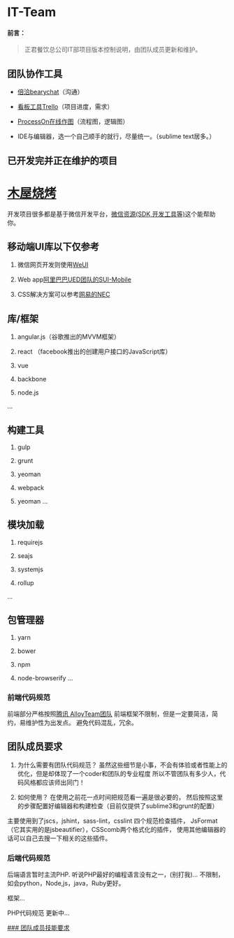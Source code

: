 # IT-Team

#### 前言：
> 正君餐饮总公司IT部项目版本控制说明，由团队成员更新和维护。

## 团队协作工具
- [倍洽bearychat](https://muwuit.bearychat.com)（沟通）

- [看板工具Trello](https://trello.com/itteam461)（项目进度，需求）

- [ProcessOn在线作图](http://www.processon.com)（流程图，逻辑图）

- IDE与编辑器，选一个自己顺手的就行，尽量统一。（sublime text居多。）

## 已开发完并正在维护的项目

# [木屋烧烤](https://github.com/muwubbq)

开发项目很多都是基于微信开发平台，[微信资源(SDK,开发工具等)](https://github.com/muwubbq/WeChat)这个能帮助你。

## 移动端UI库以下仅参考

1. 微信网页开发则使用[WeUI](https://github.com/weui/weui)

2. Web app[阿里巴巴UED团队的SUI-Mobile](https://github.com/sdc-alibaba/SUI-Mobile)

3. CSS解决方案可以参考[网易的NEC](http://nec.netease.com/)

## 库/框架
1. angular.js（谷歌推出的MVVM框架）

2. react （facebook推出的创建用户接口的JavaScript库）

3. vue

4. backbone
 
5. node.js

...

## 构建工具
1. gulp

2. grunt

3. yeoman

4. webpack

5. yeoman 
...

## 模块加载
1. requirejs

2. seajs

3. systemjs

4. rollup

...

## 包管理器
1. yarn

2. bower

3. npm

4. node-browserify
...
  

### 前端代码规范

前端部分严格按照[腾讯 AlloyTeam团队](http://alloyteam.github.io/CodeGuide/)
前端框架不限制，但是一定要简洁，简约，易维护性为出发点。
避免代码混乱，冗余。

## 团队成员要求

1. 为什么需要有团队代码规范？
虽然这些细节是小事，不会有体验或者性能上的优化，但是却体现了一个coder和团队的专业程度 
所以不管团队有多少人，代码风格都应该师出同门！

2. 如何使用？
在使用之前花一点时间把规范看一遍是很必要的，
然后按照这里的步骤配置好编辑器和构建检查（目前仅提供了sublime3和grunt的配置）

主要使用到了jscs，jshint，sass-lint，csslint 四个规范检查插件，
JsFormat（它其实用的是jsbeautifier），CSScomb两个格式化的插件，
使用其他编辑器的话可以自己去搜一下相关的这些插件。


### 后端代码规范

后端语言暂时主流PHP.
听说PHP最好的编程语言没有之一，(别打我)...
不限制，如会python，Node,js，java，Ruby更好。

框架...

PHP代码规范
更新中...

[### 团队成员技能要求](https://github.com/muwubbq/IT-Team/blob/master/%E9%80%9A%E7%94%A8%E6%8A%80%E8%83%BD.md)
